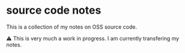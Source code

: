 # source code notes

This is a collection of my notes on OSS source code.

⚠️ This is very much a work in progress. I am currently transfering my notes.
